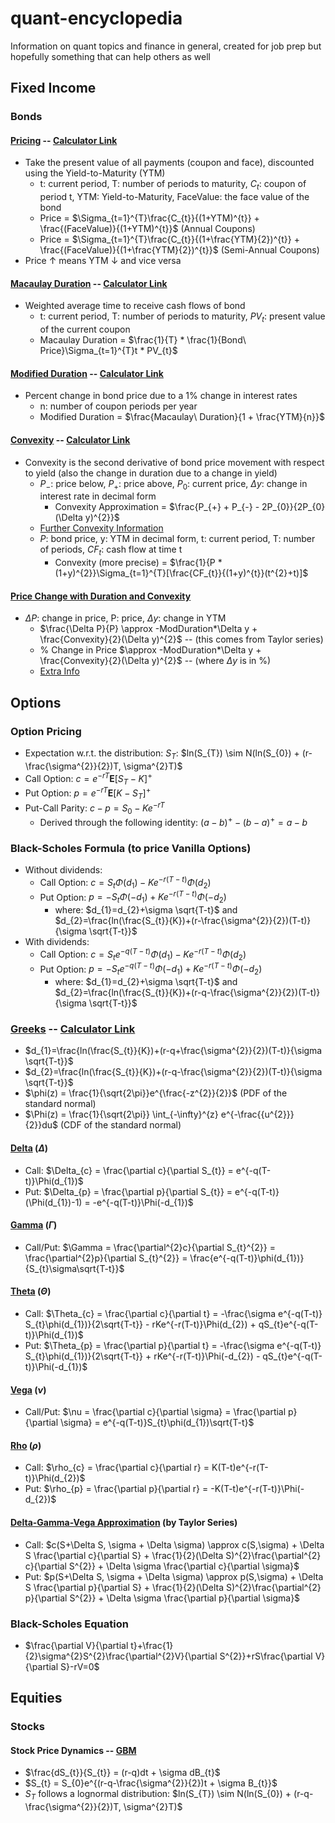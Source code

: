 # quant-encyclopedia
Information on quant topics and finance in general, created for job prep but hopefully something that can help others as well

## Fixed Income

### Bonds

#### [Pricing](https://corporatefinanceinstitute.com/resources/fixed-income/bond-pricing/) -- [Calculator Link](https://www.omnicalculator.com/finance/bond-price)

  - Take the present value of all payments (coupon and face), discounted using the Yield-to-Maturity (YTM) <br>
    - t: current period, T: number of periods to maturity, $C_{t}$: coupon of period t, YTM: Yield-to-Maturity, FaceValue: the face value of the bond <br>
    - Price = $\Sigma_{t=1}^{T}\frac{C_{t}}{(1+YTM)^{t}} + \frac{(FaceValue)}{(1+YTM)^{t}}$ (Annual Coupons) <br>
    - Price = $\Sigma_{t=1}^{T}\frac{C_{t}}{(1+\frac{YTM}{2})^{t}} + \frac{(FaceValue)}{(1+\frac{YTM}{2})^{t}}$ (Semi-Annual Coupons) <br>
  - Price $\uparrow$ means YTM $\downarrow$ and vice versa <br>

#### [Macaulay Duration](https://www.investopedia.com/terms/m/macaulayduration.asp) -- [Calculator Link](https://dqydj.com/bond-duration-calculator/)

  - Weighted average time to receive cash flows of bond <br>
    - t: current period, T: number of periods to maturity, $PV_{t}$: present value of the current coupon <br>
    - Macaulay Duration = $\frac{1}{T} * \frac{1}{Bond\ Price}\Sigma_{t=1}^{T}t * PV_{t}$ <br>

#### [Modified Duration](https://www.investopedia.com/terms/m/modifiedduration.asp) -- [Calculator Link](https://dqydj.com/bond-duration-calculator/)

  - Percent change in bond price due to a 1% change in interest rates <br>
    - n: number of coupon periods per year <br>
    - Modified Duration = $\frac{Macaulay\ Duration}{1 + \frac{YTM}{n}}$ <br>
   
#### [Convexity](https://www.investopedia.com/terms/c/convexity.asp#:~:text=Convexity%20demonstrates%20how%20the%20duration,said%20to%20have%20positive%20convexity.) -- [Calculator Link](https://www.omnicalculator.com/finance/bond-convexity)

  - Convexity is the second derivative of bond price movement with respect to yield (also the change in duration due to a change in yield) <br>
    - $P_{-}$: price below, $P_{+}$: price above, $P_{0}$: current price, $\Delta y$: change in interest rate in decimal form <br>
      - Convexity Approximation = $\frac{P_{+} + P_{-} - 2P_{0}}{2P_{0}(\Delta y)^{2}}$ <br>
    - [Further Convexity Information](https://www.wallstreetmojo.com/convexity-of-a-bond-formula-duration/) <br>
    - $P$: bond price, y: YTM in decimal form, t: current period, T: number of periods, $CF_{t}$: cash flow at time t <br>
      - Convexity (more precise) = $\frac{1}{P * (1+y)^{2}}\Sigma_{t=1}^{T}[\frac{CF_{t}}{(1+y)^{t}}(t^{2}+t)]$ <br>

#### [Price Change with Duration and Convexity](https://pages.stern.nyu.edu/~igiddy/articles/duration-convexity.htm)

  - $\Delta P$: change in price, P: price, $\Delta y$: change in YTM <br>
    - $\frac{\Delta P}{P} \approx -ModDuration*\Delta y + \frac{Convexity}{2}(\Delta y)^{2}$ -- (this comes from Taylor series) <br>
    - % Change in Price $\approx -ModDuration*\Delta y + \frac{Convexity}{2}(\Delta y)^{2}$ -- (where $\Delta y$ is in %) <br>
    - [Extra Info](https://www.wallstreetmojo.com/convexity-of-a-bond-formula-duration/) <br>

## Options

### Option Pricing

  - Expectation w.r.t. the distribution: $S_{T}$: $ln(S_{T}) \sim N(ln(S_{0}) + (r-\frac{\sigma^{2}}{2})T, \sigma^{2}T)$ <br>
  - Call Option: $c=e^{-rT}\mathbf{E}[S_{T}-K]^{+}$ <br>
  - Put Option: $p=e^{-rT}\mathbf{E}[K-S_{T}]^{+}$ <br>
  - Put-Call Parity: $c-p=S_{0}-Ke^{-rT}$ <br>
    - Derived through the following identity: $(a-b)^{+}-(b-a)^{+}=a-b$ <br>

### Black-Scholes Formula (to price Vanilla Options)

  - Without dividends: <br>
    - Call Option: $c=S_{t}\Phi(d_{1})-Ke^{-r(T-t)}\Phi(d_{2})$ <br>
    - Put Option: $p=-S_{t}\Phi(-d_{1})+Ke^{-r(T-t)}\Phi(-d_{2})$ <br>
      - where: $d_{1}=d_{2}+\sigma \sqrt{T-t}$ and $d_{2}=\frac{ln(\frac{S_{t}}{K})+(r-\frac{\sigma^{2}}{2})(T-t)}{\sigma \sqrt{T-t}}$ <br>
  - With dividends: <br>
    - Call Option: $c=S_{t}e^{-q(T-t)}\Phi(d_{1})-Ke^{-r(T-t)}\Phi(d_{2})$ <br>
    - Put Option: $p=-S_{t}e^{-q(T-t)}\Phi(-d_{1})+Ke^{-r(T-t)}\Phi(-d_{2})$ <br>
      - where: $d_{1}=d_{2}+\sigma \sqrt{T-t}$ and $d_{2}=\frac{ln(\frac{S_{t}}{K})+(r-q-\frac{\sigma^{2}}{2})(T-t)}{\sigma \sqrt{T-t}}$ <br>

### [Greeks](https://www.macroption.com/black-scholes-formula/#d1-d2) -- [Calculator Link](https://www.barchart.com/options/options-calculator)

  - $d_{1}=\frac{ln(\frac{S_{t}}{K})+(r-q+\frac{\sigma^{2}}{2})(T-t)}{\sigma \sqrt{T-t}}$ <br>
  - $d_{2}=\frac{ln(\frac{S_{t}}{K})+(r-q-\frac{\sigma^{2}}{2})(T-t)}{\sigma \sqrt{T-t}}$ <br>
  - $\phi(z) = \frac{1}{\sqrt{2\pi}}e^{\frac{-z^{2}}{2}}$ (PDF of the standard normal)<br>
  - $\Phi(z) = \frac{1}{\sqrt{2\pi}} \int_{-\infty}^{z} e^{-\frac{{u^{2}}}{2}}du$ (CDF of the standard normal)<br>

#### [Delta](https://www.merrilledge.com/investment-products/options/learn-understand-delta-options) ($\Delta$)

  - Call: $\Delta_{c} = \frac{\partial c}{\partial S_{t}} = e^{-q(T-t)}\Phi(d_{1})$ <br>
  - Put: $\Delta_{p} = \frac{\partial p}{\partial S_{t}} = e^{-q(T-t)}(\Phi(d_{1})-1) = -e^{-q(T-t)}\Phi(-d_{1})$ <br>

#### [Gamma](https://www.merrilledge.com/investment-products/options/learn-understand-gamma-options) ($\Gamma$)

  - Call/Put: $\Gamma = \frac{\partial^{2}c}{\partial S_{t}^{2}} = \frac{\partial^{2}p}{\partial S_{t}^{2}} = \frac{e^{-q(T-t)}\phi(d_{1})}{S_{t}\sigma\sqrt{T-t}}$ <br>

#### [Theta](https://www.merrilledge.com/investment-products/options/learn-understand-theta-options) ($\Theta$)

  - Call: $\Theta_{c} = \frac{\partial c}{\partial t} = -\frac{\sigma e^{-q(T-t)} S_{t}\phi(d_{1})}{2\sqrt{T-t}} - rKe^{-r(T-t)}\Phi(d_{2}) + qS_{t}e^{-q(T-t)}\Phi(d_{1})$ <br>
  - Put: $\Theta_{p} = \frac{\partial p}{\partial t} = -\frac{\sigma e^{-q(T-t)} S_{t}\phi(d_{1})}{2\sqrt{T-t}} + rKe^{-r(T-t)}\Phi(-d_{2}) - qS_{t}e^{-q(T-t)}\Phi(-d_{1})$ <br>

#### [Vega](https://www.merrilledge.com/investment-products/options/learn-understand-vega-options) ($\nu$)

  - Call/Put: $\nu = \frac{\partial c}{\partial \sigma} = \frac{\partial p}{\partial \sigma} = e^{-q(T-t)}S_{t}\phi(d_{1})\sqrt{T-t}$ <br>

#### [Rho](https://www.merrilledge.com/investment-products/options/learn-understand-rho-options) ($\rho$)

  - Call: $\rho_{c} = \frac{\partial c}{\partial r} = K(T-t)e^{-r(T-t)}\Phi(d_{2})$ <br>
  - Put: $\rho_{p} = \frac{\partial p}{\partial r} = -K(T-t)e^{-r(T-t)}\Phi(-d_{2})$ <br>

#### [Delta-Gamma-Vega Approximation](https://www.columbia.edu/~mh2078/FoundationsFE/BlackScholes.pdf) (by Taylor Series)

  - Call: $c(S+\Delta S, \sigma + \Delta \sigma) \approx c(S,\sigma) + \Delta S \frac{\partial c}{\partial S} + \frac{1}{2}(\Delta S)^{2}\frac{\partial^{2} c}{\partial S^{2}} + \Delta \sigma \frac{\partial c}{\partial \sigma}$ <br>
  - Put: $p(S+\Delta S, \sigma + \Delta \sigma) \approx p(S,\sigma) + \Delta S \frac{\partial p}{\partial S} + \frac{1}{2}(\Delta S)^{2}\frac{\partial^{2} p}{\partial S^{2}} + \Delta \sigma \frac{\partial p}{\partial \sigma}$ <br>

### Black-Scholes Equation

  - $\frac{\partial V}{\partial t}+\frac{1}{2}\sigma^{2}S^{2}\frac{\partial^{2}V}{\partial S^{2}}+rS\frac{\partial V}{\partial S}-rV=0$ <br>

## Equities

### Stocks

#### Stock Price Dynamics -- [GBM](https://www.columbia.edu/~mh2078/FoundationsFE/BlackScholes.pdf)

- $\frac{dS_{t}}{S_{t}} = (r-q)dt + \sigma dB_{t}$ <br>
- $S_{t} = S_{0}e^{(r-q-\frac{\sigma^{2}}{2})t + \sigma B_{t}}$ <br>
- $S_{T}$ follows a lognormal distribution: $ln(S_{T}) \sim N(ln(S_{0}) + (r-q-\frac{\sigma^{2}}{2})T, \sigma^{2}T)$ <br>
